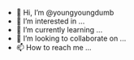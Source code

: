 - 👋 Hi, I’m @youngyoungdumb
- 👀 I’m interested in ...
- 🌱 I’m currently learning ...
- 💞️ I’m looking to collaborate on ...
- 📫 How to reach me ...

<!---
youngyoungdumb/youngyoungdumb is a ✨ special ✨ repository because its `README.md` (this file) appears on your GitHub profile.
You can click the Preview link to take a look at your changes.
--->
